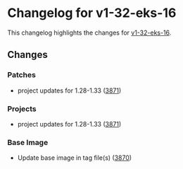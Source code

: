 # Changelog for v1-32-eks-16

This changelog highlights the changes for [v1-32-eks-16](https://github.com/aws/eks-distro/tree/v1-32-eks-16).

## Changes

### Patches
* project updates for 1.28-1.33 ([3871](https://github.com/aws/eks-distro/pull/3871))

### Projects
* project updates for 1.28-1.33 ([3871](https://github.com/aws/eks-distro/pull/3871))

### Base Image
* Update base image in tag file(s) ([3870](https://github.com/aws/eks-distro/pull/3870))

